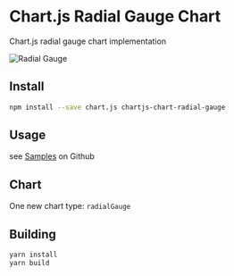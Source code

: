 # Chart.js Radial Gauge Chart

Chart.js radial gauge chart implementation

![Radial Gauge](https://pandameister.github.io/chartjs-chart-radial-gauge/docs/sample.png)

## Install

```bash
npm install --save chart.js chartjs-chart-radial-gauge
```

## Usage

see [Samples](https://pandameister.github.io/chartjs-chart-radial-gauge/samples/index.html) on Github

## Chart

One new chart type: `radialGauge`

## Building

```sh
yarn install
yarn build
```
